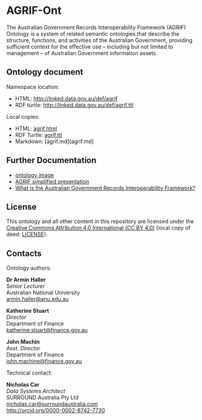 # AGRIF-Ont
The Australian Government Records Interoperability Framework (AGRIF) Ontology is a system of related semantic ontologies that describe the structure, functions, and activities of the Australian Government, providing sufficient context for the effective use – including but not limited to management – of Australian Government information assets.

## Ontology document
Namespace location:  
* HTML: <http://linked.data.gov.au/def/agrif>
* RDF turtle: <http://linked.data.gov.au/def/agrif.ttl>

Local copies:  
* HTML: [agrif.html](agrif.html)
* RDF Turtle: [agrif.ttl](agrif.ttl)
* Markdown: [agrif.md](agrif.md]

## Further Documentation
* [ontology image](agrif.png)
* [AGRIF simplified presentation](docs/AGRIF-simplified.pptx)
* [What is the Australian Government Records Interoperability Framework?](docs/What-is-the-Australian-Government-Records-Interoperability-Framework.pdf)

## License
This ontology and all other content in this repository are licensed under the [Creative Commons Attribution 4.0 International (CC BY 4.0)](https://creativecommons.org/licenses/by/4.0/) (local copy of deed: [LICENSE](LICENSE)).

## Contacts
Ontology authors:  

**Dr Armin Haller**  
*Senior Lecturer*  
Australian National University  
<armin.haller@anu.edu.au>  

**Katherine Stuart**  
*Director*  
Department of Finance  
<katherine.stuart@finance.gov.au>  

**John Machin**  
*Asst. Director*  
Department of Finance  
<john.machine@finance.gov.au>  

Technical contact:  

**Nicholas Car**  
*Data Systems Architect*  
SURROUND Australia Pty Ltd   
<nicholas.car@surroundaustralia.com>  
<http://orcid.org/0000-0002-8742-7730>
